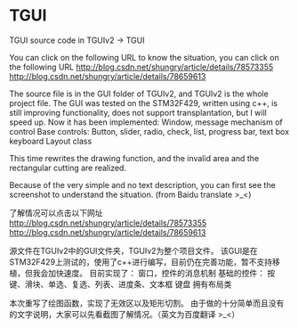 # TGUI
TGUI source code in TGUIv2 -> TGUI 

You can click on the following URL to know the situation, you can click on the following URL 
http://blog.csdn.net/shungry/article/details/78573355
http://blog.csdn.net/shungry/article/details/78659613

The source file is in the GUI folder of TGUIv2, and TGUIv2 is the whole project file.
The GUI was tested on the STM32F429, written using c++, is still improving functionality, does not support transplantation, but I will speed up.
Now it has been implemented:
Window, message mechanism of control
Base controls:
Button, slider, radio, check, list, progress bar, text box
keyboard
Layout class

This time rewrites the drawing function, and the invalid area and the rectangular cutting are realized.

Because of the very simple and no text description, you can first see the screenshot to understand the situation. (from Baidu translate >_<)

了解情况可以点击以下网址
http://blog.csdn.net/shungry/article/details/78573355
http://blog.csdn.net/shungry/article/details/78659613

源文件在TGUIv2中的GUI文件夹，TGUIv2为整个项目文件。
该GUI是在STM32F429上测试的，使用了c++进行编写，目前仍在完善功能，暂不支持移植，但我会加快速度。
目前实现了：
	窗口，控件的消息机制
	基础的控件：
	按键、滑块、单选、复选、列表、进度条、文本框
	键盘
	拥有布局类

本次重写了绘图函数，实现了无效区以及矩形切割。
由于做的十分简单而且没有的文字说明，大家可以先看截图了解情况。（英文为百度翻译 >_<）
